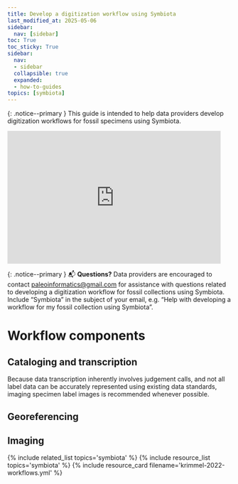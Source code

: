 ```yaml
---
title: Develop a digitization workflow using Symbiota
last_modified_at: 2025-05-06
sidebar:
  nav: [sidebar]
toc: True
toc_sticky: True
sidebar:
  nav:
  - sidebar
  collapsible: true
  expanded:
  - how-to-guides
topics: [symbiota]
---
```


{: .notice--primary }
This guide is intended to help data providers develop digitization workflows for fossil specimens using Symbiota.

<iframe src="https://docs.google.com/presentation/d/1_b6990eETxSRmIVEb8eamaAhEuK3jWLxTB41YYcX_so/embed?start=false&loop=false&delayms=10000" frameborder="0" width="480" height="299" allowfullscreen="true" mozallowfullscreen="true" webkitallowfullscreen="true"></iframe>

{: .notice--primary }
📬 **Questions?** Data providers are encouraged to contact paleoinformatics@gmail.com for assistance with questions related to developing a digitization workflow for fossil collections using Symbiota. Include “Symbiota” in the subject of your email, e.g. “Help with developing a workflow for my fossil collection using Symbiota”.

# Workflow components

## Cataloging and transcription

Because data transcription inherently involves judgement calls, and not all label data can be accurately represented using existing data standards, imaging specimen label images is recommended whenever possible. 

## Georeferencing

## Imaging



{% include related_list topics='symbiota' %}
{% include resource_list topics='symbiota' %}
{% include resource_card filename='krimmel-2022-workflows.yml' %}
